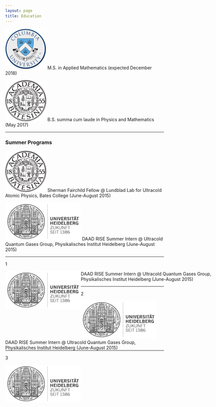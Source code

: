 ```yaml
---
layout: page
title: Education
---
```


<img src="/img/columbia_uni.png"  width="130" height="130"> M.S. in Applied Mathematics (expected December 2018)


<img src="/img/bates_uni.png"  width="130" height="130"> B.S. summa cum laude in Physics and Mathematics (May 2017)

___

### Summer Programs

<img src="/img/bates_uni.png"  width="130" height="130"> Sherman Fairchild Fellow @ Lundblad Lab for Ultracold Atomic Physics, Bates College (June-August 2015)

<img src="/img/heidelberg_uni.png"  width="240" height="120"> DAAD RISE Summer Intern @ Ultracold Quantum Gases Group, Physikalisches Institut Heidelberg (June-August 2015)


___ 

1

<p style="width: 700px;">
<img src="/img/heidelberg_uni.png" width="240" height="120" style="float: left;" />
DAAD RISE Summer Intern @ Ultracold Quantum Gases Group, Physikalisches Institut Heidelberg (June-August 2015)
</p> 

___

2

<div style="float:left"><img src="/img/heidelberg_uni.png" width="240" height="120"></div>
<div style="float:right">DAAD RISE Summer Intern @ Ultracold Quantum Gases Group, Physikalisches Institut Heidelberg (June-August 2015)</div>
<div style="clear:both"/>

___ 

3

<div style="width: 100%; overflow: hidden;">
    <div style="width: 600px; float: left;"> <img src="/img/heidelberg_uni.png" width="240" height="120"> </div>
    <div style="margin-left: 620px;"> DAAD RISE Summer Intern @ Ultracold Quantum Gases Group, Physikalisches Institut Heidelberg (June-August 2015) </div>
</div>

